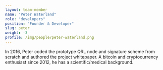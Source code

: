 ```yaml
---
layout: team-member
name: "Peter Waterland"
role: "developers"
position: "Founder & Developer"
slug: peter
weight: -3
profile: /img/people/peter-waterland.png
---
```


In 2016, Peter coded the prototype QRL node and signature scheme from scratch and authored the project whitepaper. A bitcoin and cryptocurrency enthusiast since 2012, he has a scientific/medical background.

